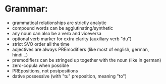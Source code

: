 # Grammar:
- grammatical relationships are strictly analytic
- compound words can be agglutinating/synthetic
- any noun can also be a verb and viceversa
- optional verb marker for extra clarity (auxiliary verb "du")
- strict SVO order all the time
- adjectives are always PREmodifiers (like most of english, german, hindi...)
- premodifiers can be stringed up together with the noun (like in german)
- zero-copula when possible
- PREpositions, not postpositions
- dative possessive (with "tu" preposition, meaning "to")

